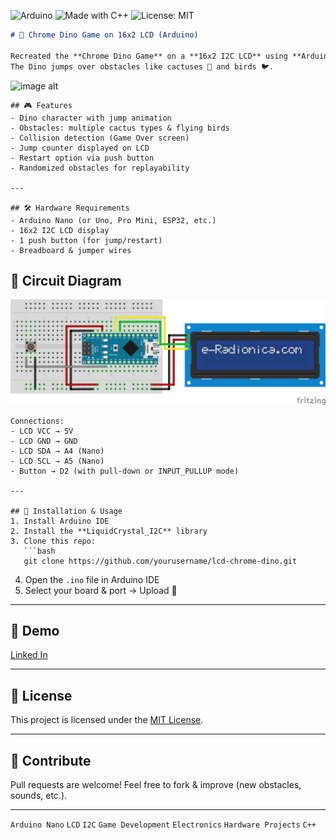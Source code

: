 ![Arduino](https://img.shields.io/badge/Arduino-Nano-blue?logo=arduino)
![Made with C++](https://img.shields.io/badge/Made%20with-C++-orange?logo=cplusplus)
![License: MIT](https://img.shields.io/badge/License-MIT-green.svg)

````markdown
# 🦖 Chrome Dino Game on 16x2 LCD (Arduino)

Recreated the **Chrome Dino Game** on a **16x2 I2C LCD** using **Arduino Nano**.  
The Dino jumps over obstacles like cactuses 🌵 and birds 🐦.  
````
![image alt](images/lcd_dino.jpg)

````
## 🎮 Features
- Dino character with jump animation  
- Obstacles: multiple cactus types & flying birds  
- Collision detection (Game Over screen)  
- Jump counter displayed on LCD  
- Restart option via push button  
- Randomized obstacles for replayability  

---

## 🛠️ Hardware Requirements
- Arduino Nano (or Uno, Pro Mini, ESP32, etc.)  
- 16x2 I2C LCD display  
- 1 push button (for jump/restart)  
- Breadboard & jumper wires

````
## 🔌 Circuit Diagram  
![image alt](images/circuit_lcd.png)
````
Connections:  
- LCD VCC → 5V  
- LCD GND → GND  
- LCD SDA → A4 (Nano)  
- LCD SCL → A5 (Nano)  
- Button → D2 (with pull-down or INPUT_PULLUP mode)

---

## 📜 Installation & Usage
1. Install Arduino IDE  
2. Install the **LiquidCrystal_I2C** library  
3. Clone this repo:
   ```bash
   git clone https://github.com/yourusername/lcd-chrome-dino.git
````

4. Open the `.ino` file in Arduino IDE
5. Select your board & port → Upload 🚀

---

## 📸 Demo

[Linked In](https://www.linkedin.com/posts/agnickghosh_arduino-embeddedsystems-electronics-activity-7367896446659940355-qXaf?utm_source=share&utm_medium=member_desktop&rcm=ACoAAFjMA8MBY00uITVavSa9bj04Bi51aavZIos)

---

## 📄 License

This project is licensed under the [MIT License](LICENSE).

---

## 🌟 Contribute

Pull requests are welcome! Feel free to fork & improve (new obstacles, sounds, etc.).

---

`Arduino Nano` `LCD` `I2C` `Game Development` `Electronics` `Hardware Projects` `C++`


